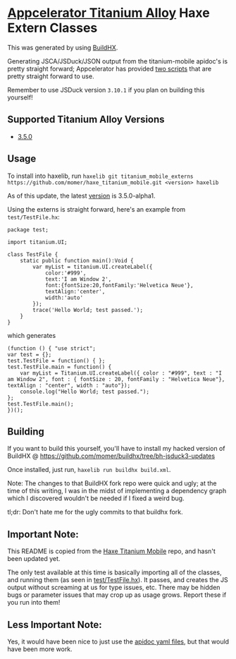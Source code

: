 # [Appcelerator Titanium Alloy](http://www.appcelerator.com/titanium/) Haxe Extern Classes

This was generated by using [BuildHX](https://github.com/jgranick/buildhx).

Generating JSCA/JSDuck/JSON output from the titanium-mobile apidoc's is pretty straight forward; Appcelerator has provided [two scripts](https://github.com/appcelerator/titanium_mobile/tree/master/apidoc) that are pretty straight forward to use.

Remember to use JSDuck version `3.10.1` if you plan on building this yourself!

## Supported Titanium Alloy Versions
- [3.5.0](https://github.com/momer/haxe_titanium_mobile/releases/tag/3.5.0-alpha1)

## Usage
To install into haxelib, run `haxelib git titanium_mobile_externs https://github.com/momer/haxe_titanium_mobile.git <version> haxelib`

As of this update, the latest [version](https://github.com/momer/haxe_titanium_mobile/releases) is 3.5.0-alpha1.

Using the externs is straight forward, here's an example from `test/TestFile.hx`:

	package test;

	import titanium.UI;

	class TestFile {
		static public function main():Void {
			var myList = titanium.UI.createLabel({
				color:'#999',
				text:'I am Window 2',
				font:{fontSize:20,fontFamily:'Helvetica Neue'},
				textAlign:'center',
				width:'auto'
			});
			trace('Hello World; test passed.');
		}
	}

which generates

	(function () { "use strict";
	var test = {};
	test.TestFile = function() { };
	test.TestFile.main = function() {
		var myList = Titanium.UI.createLabel({ color : "#999", text : "I am Window 2", font : { fontSize : 20, fontFamily : "Helvetica Neue"}, textAlign : "center", width : "auto"});
		console.log("Hello World; test passed.");
	};
	test.TestFile.main();
	})();

## Building
If you want to build this yourself, you'll have to install my hacked version of BuildHX @ https://github.com/momer/buildhx/tree/bh-jsduck3-updates

Once installed, just run, `haxelib run buildhx build.xml`.

Note: The changes to that BuildHX fork repo were quick and ugly; at the time of this writing, I was in the midst of implementing a dependency graph which I discovered wouldn't be needed if I fixed a weird bug.

tl;dr: Don't hate me for the ugly commits to that buildhx fork.

## Important Note:
This README is copied from the [Haxe Titanium Mobile](https://github.com/momer/haxe_titanium_mobile) repo, and hasn't been updated yet.

The only test available at this time is basically importing all of the classes, and running them (as seen in [test/TestFile.hx](https://github.com/momer/haxe_titanium_mobile/blob/master/test/test/TestFile.hx)). It passes, and creates the JS output without screaming at us for type issues, etc. There may be hidden bugs or parameter issues that may crop up as usage grows. Report these if you run into them!

## Less Important Note:
Yes, it would have been nice to just use the [apidoc yaml files](https://github.com/appcelerator/titanium_mobile/tree/master/apidoc/Titanium), but that would have been more work.
